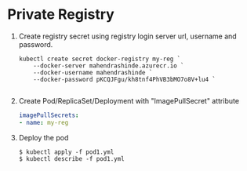 # Private Registry

1. Create registry secret using registry login server url, username and password.

	```
	kubectl create secret docker-registry my-reg `
		--docker-server mahendrashinde.azurecr.io `
		--docker-username mahendrashinde `
		--docker-password pKCQJFgu/kh8tnf4PhVB3bMO7o8V+lu4 `
		
	```

2. Create Pod/ReplicaSet/Deployment with "ImagePullSecret" attribute

	```yml
	imagePullSecrets:
    - name: my-reg
	```

3.	Deploy the pod

	```
	$ kubectl apply -f pod1.yml
	$ kubectl describe -f pod1.yml
	```
